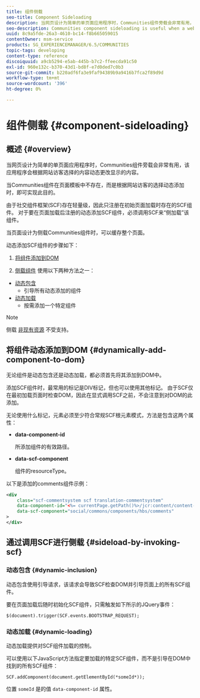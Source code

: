 ```yaml
---
title: 组件侧载
seo-title: Component Sideloading
description: 当网页设计为简单的单页面应用程序时，Communities组件旁载会非常有用，该应用程序会根据网站访客选择的内容动态更改显示的内容
seo-description: Communities component sideloading is useful when a web page is designed as a simple, single page app that dynamically alters what is displayed depending on what is selected by the site visitor
uuid: 8c9a5fde-26a3-4610-bc14-f8b665059015
contentOwner: msm-service
products: SG_EXPERIENCEMANAGER/6.5/COMMUNITIES
topic-tags: developing
content-type: reference
discoiquuid: a9cb5294-e5ab-445b-b7c2-ffeecda91c50
exl-id: 960e132c-b370-43d1-bd8f-e7d0ded7c0b3
source-git-commit: b220adf6fa3e9faf94389b9a9416b7fca2f89d9d
workflow-type: tm+mt
source-wordcount: '396'
ht-degree: 0%

---
```


# 组件侧载 {#component-sideloading}

## 概述 {#overview}

当网页设计为简单的单页面应用程序时，Communities组件旁载会非常有用，该应用程序会根据网站访客选择的内容动态更改显示的内容。

当Communities组件在页面模板中不存在，而是根据网站访客的选择动态添加时，即可实现此目的。

由于社交组件框架(SCF)存在轻量级，因此只注册在初始页面加载时存在的SCF组件。 对于要在页面加载后注册的动态添加SCF组件，必须调用SCF来“侧加载”该组件。

当页面设计为侧载Communities组件时，可以缓存整个页面。

动态添加SCF组件的步骤如下：

1. [将组件添加到DOM](#dynamically-add-component-to-dom)

1. [侧载组件](#sideload-by-invoking-scf) 使用以下两种方法之一：

* [动态包含](#dynamic-inclusion)
   * 引导所有动态添加的组件
* [动态加载](#dynamic-loading)
   * 按需添加一个特定组件

>[!NOTE]
>
>侧载 [非现有资源](scf.md#add-or-include-a-communities-component) 不受支持。

## 将组件动态添加到DOM {#dynamically-add-component-to-dom}

无论组件是动态包含还是动态加载，都必须首先将其添加到DOM中。

添加SCF组件时，最常用的标记是DIV标记，但也可以使用其他标记。 由于SCF仅在最初加载页面时检查DOM，因此在显式调用SCF之前，不会注意到对DOM的此添加。

无论使用什么标记，元素必须至少符合常规SCF根元素模式，方法是包含这两个属性：

* **data-component-id**

   所添加组件的有效路径。

* **data-scf-component**

   组件的resourceType。

以下是添加的comments组件示例：

```xml
<div
    class="scf-commentsystem scf translation-commentsystem"
    data-component-id="<%= currentPage.getPath()%>/jcr:content/content-left/comments"
    data-scf-component="social/commons/components/hbs/comments"
>
</div>
```

## 通过调用SCF进行侧载 {#sideload-by-invoking-scf}

### 动态包含 {#dynamic-inclusion}

动态包含使用引导请求，该请求会导致SCF检查DOM并引导页面上的所有SCF组件。

要在页面加载后随时初始化SCF组件，只需触发如下所示的JQuery事件：

`$(document).trigger(SCF.events.BOOTSTRAP_REQUEST);`

### 动态加载 {#dynamic-loading}

动态加载提供对SCF组件加载的控制。

可以使用以下JavaScript方法指定要加载的特定SCF组件，而不是引导在DOM中找到的所有SCF组件：

`SCF.addComponent(document.getElementById(*someId*));`

位置 `someId` 是的值 `data-component-id` 属性。
